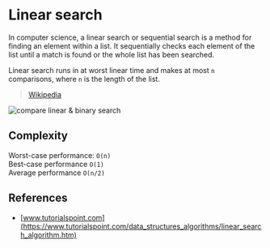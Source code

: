 # Linear search
In computer science, a linear search or sequential search is a method for finding an element within a list. It sequentially checks each element of the list until a match is found or the whole list has been searched.

Linear search runs in at worst linear time and makes at most `n `comparisons, where `n` is the length of the list.
>[Wikipedia](https://en.wikipedia.org/wiki/Linear_search)

![compare linear & binary search](https://res.cloudinary.com/practicaldev/image/fetch/s--PNWqc_R9--/c_limit%2Cf_auto%2Cfl_progressive%2Cq_66%2Cw_880/https://dev-to-uploads.s3.amazonaws.com/uploads/articles/gb49p4klebgbtdwijpak.gif)

## Complexity
Worst-case performance:	`O(n)`  
Best-case performance	`O(1)`  
Average performance	`O(n/2)`

## References
- [www.tutorialspoint.com](https://www.tutorialspoint.com/data_structures_algorithms/linear_search_algorithm.htm)
